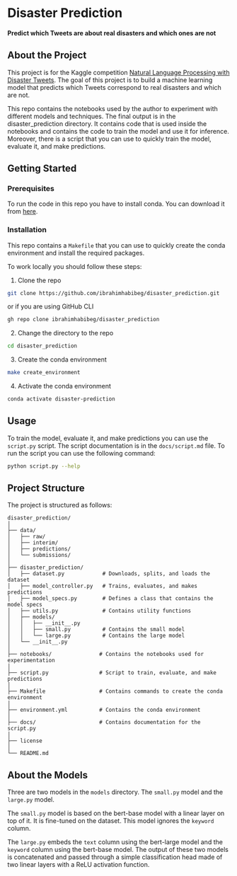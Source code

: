 # Disaster Prediction
#### Predict which Tweets are about real disasters and which ones are not

## About the Project

This project is for the Kaggle competition
[Natural Language Processing with Disaster Tweets](https://www.kaggle.com/competitions/nlp-getting-started/data).
The goal of this project is to build a machine learning model that 
predicts which Tweets correspond to real disasters and which are not.

This repo contains the notebooks used by the author to experiment
with different models and techniques. The final output is in the
disaster_prediction directory. It contains code that is used inside 
the notebooks and contains the code to train the model and use it for
inference. Moreover, there is a script that you can use to quickly
train the model, evaluate it, and make predictions.

## Getting Started

### Prerequisites

To run the code in this repo you have to install conda. You can
download it from [here](https://docs.conda.io/projects/conda/en/latest/user-guide/install/index.html).

### Installation

This repo contains a `Makefile` that you can use to quickly
create the conda environment and install the required packages.

To work locally you should follow these steps:

1. Clone the repo
```sh
git clone https://github.com/ibrahimhabibeg/disaster_prediction.git
```
or if you are using GitHub CLI
```sh
gh repo clone ibrahimhabibeg/disaster_prediction
```

2. Change the directory to the repo
```sh
cd disaster_prediction
```

3. Create the conda environment
```sh
make create_environment
```

4. Activate the conda environment
```sh
conda activate disaster-prediction
```
## Usage

To train the model, evaluate it, and make predictions you can use the
`script.py` script. The script documentation is in the `docs/script.md`
file. To run the script you can use the following command:

```sh
python script.py --help
```

## Project Structure

The project is structured as follows:

```
disaster_prediction/
│
├── data/
│   ├── raw/
│   ├── interim/
│   ├── predictions/
│   └── submissions/
│
├── disaster_prediction/
│   ├── dataset.py            # Downloads, splits, and loads the dataset
│   ├── model_controller.py   # Trains, evaluates, and makes predictions
│   ├── model_specs.py        # Defines a class that contains the model specs
│   ├── utils.py              # Contains utility functions
│   ├── models/              
│   │   ├── __init__.py
│   │   ├── small.py          # Contains the small model
│   │   └── large.py          # Contains the large model
│   └── __init__.py
│
├── notebooks/               # Contains the notebooks used for experimentation
│
├── script.py                # Script to train, evaluate, and make predictions
│
├── Makefile                 # Contains commands to create the conda environment
│
├── environment.yml          # Contains the conda environment
│
├── docs/                    # Contains documentation for the script.py
│
├── license
│
└── README.md
```

## About the Models

Three are two models in the `models` directory. The `small.py` model
and the `large.py` model.

The `small.py` model is based on the bert-base model with a linear 
layer on top of it. It is fine-tuned on the dataset. This model 
ignores the `keyword` column.

The `large.py` embeds the `text` column using the bert-large model
and the `keyword` column using the bert-base model. The output of
these two models is concatenated and passed through a simple
classification head made of two linear layers with a ReLU activation
function.